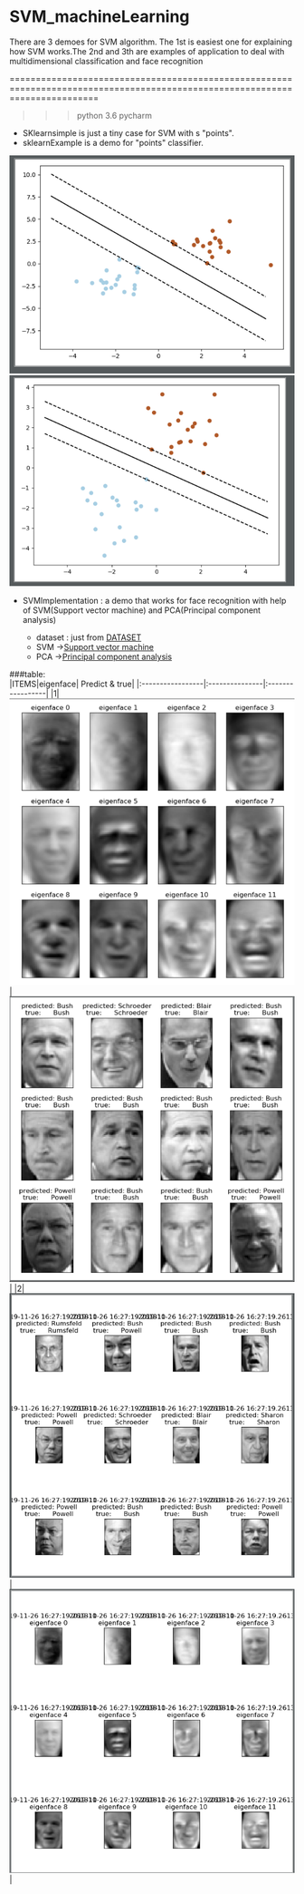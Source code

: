 # SVM_machineLearning
There are 3 demoes for SVM algorithm. The 1st is easiest one for explaining how SVM works.The 2nd and 3th are  examples of application to deal with multidimensional classification and face recognition

=============================================================================================================================
>>> python 3.6 pycharm  <br>



* SKlearnsimple is just a tiny case for SVM with s "points".<br>
* sklearnExample is a demo for "points" classifier.<br>

![](https://github.com/Alan-D-Chen/SVM_machineLearning/blob/master/SVM-1.png)
![](https://github.com/Alan-D-Chen/SVM_machineLearning/blob/master/SVM-2.png)

* SVMImplementation : a demo that works for face recognition with help of SVM(Support vector machine) and PCA(Principal component analysis)
  
  * dataset : just from [DATASET](http://vis-www.cs.umass.edu/lfw/#deepfunnel-anchor)<br>
  * SVM ->[Support vector machine](https://github.com/Alan-D-Chen/SVM_machineLearning/blob/master/SVMImplementation.py)<br>
  * PCA ->[Principal component analysis](https://github.com/Alan-D-Chen/PCA_ICA_DEMO)<br>
 
 ###table:<br>
|ITEMS|eigenface| Predict & true|
|:-----------------|:---------------|:-----------------|
|1|![](https://github.com/Alan-D-Chen/SVM_machineLearning/blob/master/SVM-3.png)|![](https://github.com/Alan-D-Chen/SVM_machineLearning/blob/master/SVM-4.png)|
|2|![](https://github.com/Alan-D-Chen/SVM_machineLearning/blob/master/SVM-5.png)|![](https://github.com/Alan-D-Chen/SVM_machineLearning/blob/master/SVM-6.png)|
